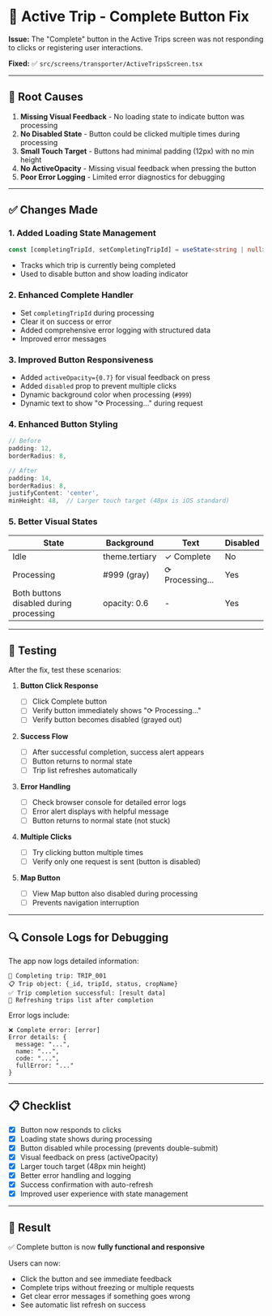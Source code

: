 # 🔧 Active Trip - Complete Button Fix

**Issue:** The "Complete" button in the Active Trips screen was not responding to clicks or registering user interactions.

**Fixed:** ✅ `src/screens/transporter/ActiveTripsScreen.tsx`

---

## 🐛 Root Causes

1. **Missing Visual Feedback** - No loading state to indicate button was processing
2. **No Disabled State** - Button could be clicked multiple times during processing
3. **Small Touch Target** - Buttons had minimal padding (12px) with no min height
4. **No ActiveOpacity** - Missing visual feedback when pressing the button
5. **Poor Error Logging** - Limited error diagnostics for debugging

---

## ✅ Changes Made

### 1. **Added Loading State Management**

```typescript
const [completingTripId, setCompletingTripId] = useState<string | null>(null);
```

- Tracks which trip is currently being completed
- Used to disable button and show loading indicator

### 2. **Enhanced Complete Handler**

- Set `completingTripId` during processing
- Clear it on success or error
- Added comprehensive error logging with structured data
- Improved error messages

### 3. **Improved Button Responsiveness**

- Added `activeOpacity={0.7}` for visual feedback on press
- Added `disabled` prop to prevent multiple clicks
- Dynamic background color when processing (`#999`)
- Dynamic text to show "⟳ Processing..." during request

### 4. **Enhanced Button Styling**

```typescript
// Before
padding: 12,
borderRadius: 8,

// After
padding: 14,
borderRadius: 8,
justifyContent: 'center',
minHeight: 48,  // Larger touch target (48px is iOS standard)
```

### 5. **Better Visual States**

| State                                   | Background     | Text            | Disabled |
| --------------------------------------- | -------------- | --------------- | -------- |
| Idle                                    | theme.tertiary | ✓ Complete      | No       |
| Processing                              | #999 (gray)    | ⟳ Processing... | Yes      |
| Both buttons disabled during processing | opacity: 0.6   | -               | Yes      |

---

## 🧪 Testing

After the fix, test these scenarios:

1. **Button Click Response**

   - [ ] Click Complete button
   - [ ] Verify button immediately shows "⟳ Processing..."
   - [ ] Verify button becomes disabled (grayed out)

2. **Success Flow**

   - [ ] After successful completion, success alert appears
   - [ ] Button returns to normal state
   - [ ] Trip list refreshes automatically

3. **Error Handling**

   - [ ] Check browser console for detailed error logs
   - [ ] Error alert displays with helpful message
   - [ ] Button returns to normal state (not stuck)

4. **Multiple Clicks**

   - [ ] Try clicking button multiple times
   - [ ] Verify only one request is sent (button is disabled)

5. **Map Button**
   - [ ] View Map button also disabled during processing
   - [ ] Prevents navigation interruption

---

## 🔍 Console Logs for Debugging

The app now logs detailed information:

```
🚀 Completing trip: TRIP_001
📋 Trip object: {_id, tripId, status, cropName}
✅ Trip completion successful: [result data]
🔄 Refreshing trips list after completion
```

Error logs include:

```
❌ Complete error: [error]
Error details: {
  message: "...",
  name: "...",
  code: "...",
  fullError: "..."
}
```

---

## 📋 Checklist

- [x] Button now responds to clicks
- [x] Loading state shows during processing
- [x] Button disabled while processing (prevents double-submit)
- [x] Visual feedback on press (activeOpacity)
- [x] Larger touch target (48px min height)
- [x] Better error handling and logging
- [x] Success confirmation with auto-refresh
- [x] Improved user experience with state management

---

## 🚀 Result

✅ Complete button is now **fully functional and responsive**

Users can now:

- Click the button and see immediate feedback
- Complete trips without freezing or multiple requests
- Get clear error messages if something goes wrong
- See automatic list refresh on success
